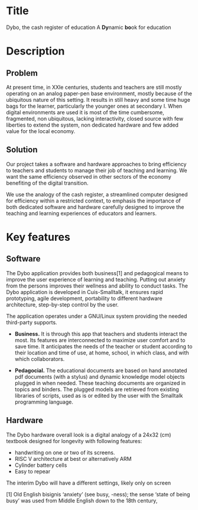 # Title
Dybo, the cash register of education
A **Dy**namic **bo**ok for education

# Description
## Problem
At present time, in XXIe centuries, students and teachers are still mostly operating on an analog paper-pen base environment, mostly because of the ubiquitous nature of this setting. It results in still heavy and some time huge bags for the learner, particularly the younger ones at secondary I. When digital environments are used it is most of the time cumbersome, fragmented, non ubiquitous, lacking interactivity, closed source with few liberties to extend the system, non dedicated hardware and few added value for the local economy.

## Solution
Our project takes a software and hardware approaches to bring efficiency to teachers and students to manage their job of teaching and learning. We want the same efficiency observed in other sectors of the economy benefiting of the digital transition.

We use the analogy of the cash register, a streamlined computer designed for efficiency within a restricted context, to emphasis the importance of both dedicated software and hardware carefully designed to improve the teaching and learning experiences of educators and learners.

# Key features

## Software

The Dybo application provides both business[1] and pedagogical means to improve the user experience of learning and teaching. Putting out anxiety from the persons improves their wellness and ability to conduct tasks. The Dybo application is developed in Cuis-Smalltalk, it ensures rapid prototyping, agile development, portability to different hardware architecture, step-by-step control by the user.

The application operates under a GNU/Linux system providing the needed third-party supports.

* **Business.** It is through this app that teachers and students interact the most. Its features are interconnected to maximize user comfort and to save time. It anticipates the needs of the teacher or student according to their location and time of use, at home, school, in which class, and with which collaborators.

* **Pedagocial.** The educational documents are based on hand annotated pdf documents (with a stylus) and dynamic knowledge model objects plugged in when needed. These teaching documents are organized in topics and binders. The plugged models are retrieved from existing libraries of scripts, used as is or edited by the user with the Smalltalk programming language. 

## Hardware

The Dybo hardware overall look is a digital analogy of a 24x32 (cm) textbook designed for longevity with following features:
* handwriting on one or two of its screens. 
* RISC V architecture at best or alternatively ARM 
* Cylinder battery cells
* Easy to repear 

The interim Dybo will have a different settings, likely only on screen




[1] Old English bisignis ‘anxiety’ (see busy, -ness); the sense ‘state of being busy’ was used from Middle English down to the 18th century, 
 

